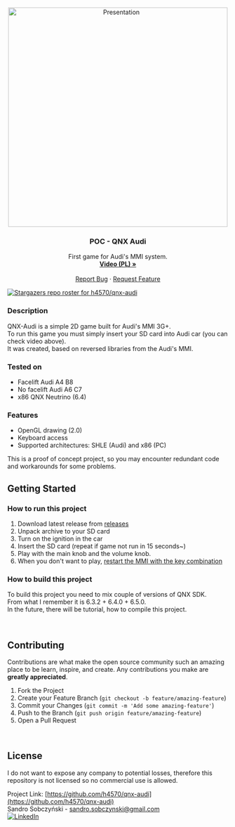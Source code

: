 <br />

<p align="center">
  <a href="https://github.com/h4570/qnx-audi">
    <img src="http://apgcglz.cluster028.hosting.ovh.net/github/qnx-audi/presentation.gif" alt="Presentation" width="500px" height="auto">
  </a>

  <h3 align="center">POC - QNX Audi</h3>

  <p align="center">
    First game for Audi's MMI system.
    <br />
    <a href="https://www.youtube.com/"><strong>Video (PL) »</strong></a>
    <br />
    <br />
    <a href="https://github.com/h4570/qnx-audi/issues">Report Bug</a>
    ·
    <a href="https://github.com/h4570/qnx-audi/issues">Request Feature</a>
  </p>
</p>  

[![Stargazers repo roster for h4570/qnx-audi](https://reporoster.com/stars/h4570/qnx-audi)](https://github.com/h4570/qnx-audi/stargazers)

### Description
QNX-Audi is a simple 2D game built for Audi's MMI 3G+.  
To run this game you must simply insert your SD card into Audi car (you can check video above).  
It was created, based on reversed libraries from the Audi's MMI.  

### Tested on  
- Facelift Audi A4 B8  
- No facelift Audi A6 C7  
- x86 QNX Neutrino (6.4)  

### Features
* OpenGL drawing (2.0)
* Keyboard access
* Supported architectures: SHLE (Audi) and x86 (PC)  
  
This is a proof of concept project, so you may encounter redundant code and workarounds for some problems.

## Getting Started  

### How to run this project 
1. Download latest release from [releases](https://github.com/h4570/qnx-audi/releases)  
2. Unpack archive to your SD card
3. Turn on the ignition in the car
4. Insert the SD card (repeat if game not run in 15 seconds~)
5. Play with the main knob and the volume knob.
6. When you don't want to play, [restart the MMI with the key combination](https://www.youtube.com/watch?v=V4hyHICHfQ8)  

### How to build this project 
To build this project you need to mix couple of versions of QNX SDK.  
From what I remember it is 6.3.2 + 6.4.0 + 6.5.0.  
In the future, there will be tutorial, how to compile this project.  

<br />

## Contributing 

Contributions are what make the open source community such an amazing place to be learn, inspire, and create. Any contributions you make are **greatly appreciated**. 

1. Fork the Project 
2. Create your Feature Branch (`git checkout -b feature/amazing-feature`)  
3. Commit your Changes (`git commit -m 'Add some amazing-feature'`)  
4. Push to the Branch (`git push origin feature/amazing-feature`)  
5. Open a Pull Request  

<br />

## License  
I do not want to expose any company to potential losses, therefore this repository is not licensed so no commercial use is allowed.

Project Link: [https://github.com/h4570/qnx-audi](https://github.com/h4570/qnx-audi)  
Sandro Sobczyński - sandro.sobczynski@gmail.com  
[![LinkedIn][linkedin-shield]](https://linkedin.com/in/sandro-sobczyński-28820b15a)  
  
[contributors-shield]: https://img.shields.io/github/contributors/h4570/qnx-audi.svg?style=flat-square  
[contributors-url]: https://github.com/h4570/qnx-audi/graphs/contributors 
[linkedin-shield]: https://img.shields.io/badge/-LinkedIn-black.svg?style=flat-square&logo=linkedin&colorB=555  
